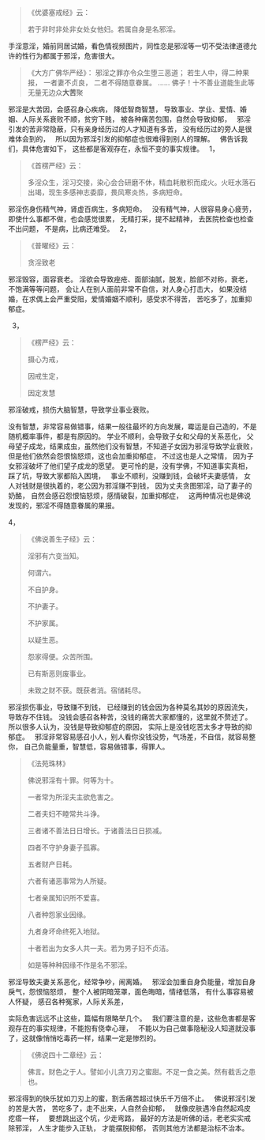 > 《优婆塞戒经》云：
> 
>  若于非时非处非女处女他妇。若属自身是名邪淫。

手淫意淫，婚前同居试婚，看色情视频图片，同性恋是邪淫等一切不受法律道德允许的性行为都属于邪淫，危害很大。

> 《大方广佛华严经》：
> 邪淫之罪亦令众生堕三恶道；
> 若生人中，得二种果报，
> 一者妻不贞良，
> 二者不得随意眷属。
> ......
> 佛子！十不善业道能生此等无量无边众**大苦**聚


邪淫是大苦因，会感召身心疾病，
降低智商智慧，
导致事业、学业、爱情、婚姻、人际关系衰败不顺，贫穷下贱，
被各种痛苦包围，自然会导致抑郁，
&nbsp;
邪淫引发的苦非常隐蔽，只有亲身经历过的人才知道有多苦，
没有经历过的旁人是很难体会到的，
&nbsp;
所以因为邪淫引发的抑郁症也很难得到别人的理解。
&nbsp;
佛告诉我们，具体危害如下，
这些都是客观存在，永恒不变的事实规律。
&nbsp;
1，

> 《首楞严经》云：
> 
> 多淫众生，淫习交接，染心会合研磨不休，精血耗散积而成火。火旺水落石出竭，现生多感神志委靡，畏风寒炎热，多病短命。

邪淫伤身伤精气神，肾虚百病生，多病短命。
&nbsp;
没有精气神，人很容易身心疲劳，即使什么事都不做，也会感觉很累，
无精打采，提不起精神，
去医院检查也检查不出问题，
不是病，比病还难受。
&nbsp;
2，

> 《普曜经》云：
> 
> 贪淫致老

邪淫毁容，面容衰老。
淫欲会导致痤疮、面部油腻，脱发，脸部不对称，衰老，不饱满等等问题，
会让人在别人面前非常不自信，对人身心打击大，
如果没结婚，在求偶上会严重受阻，爱情婚姻不顺利，感受求不得苦，
苦吃多了，加重抑郁症。

&nbsp;
3，

> 《楞严经》云：
> 
> 摄心为戒，
> 
> 因戒生定，
> 
> 因定发慧

邪淫破戒，损伤大脑智慧，导致学业事业衰败。

没有智慧，非常容易做错事，结果一般往最坏的方向发展，霉运是自己造的，不是随机概率事件，都是有原因的。
学业不顺利，会导致子女和父母的关系恶化，
父母望子成龙，结果成虫，虽然他们没有智慧，不知道子女因为邪淫导致学业衰败，
但是他们依然会怨恨恼怒烦，这也会加重抑郁症，
不过这也是人之常情，
因为子女邪淫破坏了他们望子成龙的愿望。
更可怜的是，没有学佛，不知道事实真相，踩了坑，导致大家都陷入困境，
&nbsp;
事业不顺利，没赚到钱，会破坏夫妻感情，
女人对钱财是很执着的，老公因为邪淫赚不到钱，
因为丈夫贪图邪淫，动了妻子的奶酪，
自然会感召怨恨恼怒烦，感情破裂，加重抑郁症，
&nbsp;
这两种情况也是佛说发现的，邪淫不得随意眷属的果报。

4，

> 《佛说善生子经》云： 
> 
> 淫邪有六变当知。
> 
> 何谓六。
> 
> 不自护身。
> 
> 不护妻子。
> 
> 不护家属。
> 
> 以疑生恶。
> 
> 怨家得便。众苦所围。
> 
> 已有斯恶则废事业。
> 
> 未致之财不获。既获者消。宿储耗尽。

邪淫损伤事业，导致赚不到钱，
已经赚到的钱会因为各种莫名其妙的原因流失，导致存不住钱。
没钱会感召各种苦，没钱的痛苦大家都懂的，这里就不赘述了。
所以很多人认为，没钱是导致抑郁症的原因，
实际上是没钱吃苦太多才导致的抑郁症。
&nbsp;
邪淫非常容易感召小人，别人看你没钱没势，气场差，不自信，就容易整你，
自己负能量重，智慧低，容易做错事，得罪人。

> 
> 《法苑珠林》
> 
> 佛说邪淫有十罪。何等为十。
> 
> 一者常为所淫夫主欲危害之。
> 
> 二者夫妇不睦常共斗诤。
> 
> 三者诸不善法日日增长。于诸善法日日损减。
> 
> 四者不守护身妻子孤寡。
> 
> 五者财产日耗。
> 
> 六者有诸恶事常为人所疑。
> 
> 七者亲属知识所不爱喜。
> 
> 八者种怨家业因缘。
> 
> 九者身坏命终死入地狱。
> 
> 十者若出为女多人共一夫。若为男子妇不贞洁。
> 
> 如是等种种因缘不作是名不邪淫。

邪淫导致夫妻关系恶化，经常争吵，闹离婚。
&nbsp;
邪淫会加重自身负能量，增加自身戾气，怨恨恼怒烦，
整个人被阴暗笼罩，面色晦暗，情绪低落，
有什么事容易被人怀疑，
感召各种冤家，人际关系差，

实际危害远远不止这些，篇幅有限略举几个。
&nbsp;
我们要注意的是，这些危害都是客观存在的事实规律，不能抱有侥幸心理，
&nbsp;
不能以为自己做事隐秘没人知道就没事了，这就像悄悄吃毒药一样，结果一定是惨烈的。

> 《佛说四十二章经》云： 
> 
> 佛言。财色之于人。譬如小儿贪刀刃之蜜甜。不足一食之美。然有截舌之患也。

邪淫得到的快乐犹如刀刃上的蜜，割舌痛苦超过快乐千万倍不止。
&nbsp;
佛说邪淫引发的苦是大苦，
苦吃多了，走不出来，人自然会抑郁，
&nbsp;
就像皮肤遇冷自然起鸡皮疙瘩一样，
&nbsp;
要想跳出这个坑，少走弯路，
最好的方法是听佛的话，老老实实戒除邪淫，
人生才能步入正轨，
才能摆脱抑郁，
否则其他方法都是治标不治本。

